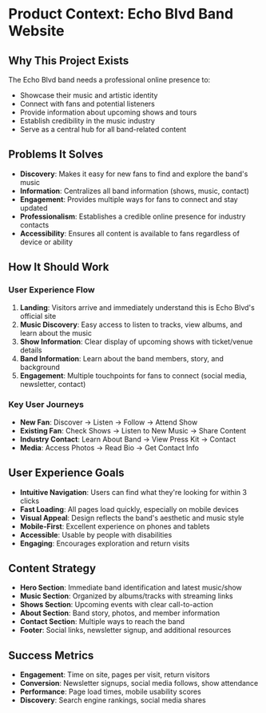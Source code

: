# Product Context: Echo Blvd Band Website

## Why This Project Exists
The Echo Blvd band needs a professional online presence to:
- Showcase their music and artistic identity
- Connect with fans and potential listeners
- Provide information about upcoming shows and tours
- Establish credibility in the music industry
- Serve as a central hub for all band-related content

## Problems It Solves
- **Discovery**: Makes it easy for new fans to find and explore the band's music
- **Information**: Centralizes all band information (shows, music, contact)
- **Engagement**: Provides multiple ways for fans to connect and stay updated
- **Professionalism**: Establishes a credible online presence for industry contacts
- **Accessibility**: Ensures all content is available to fans regardless of device or ability

## How It Should Work
### User Experience Flow
1. **Landing**: Visitors arrive and immediately understand this is Echo Blvd's official site
2. **Music Discovery**: Easy access to listen to tracks, view albums, and learn about the music
3. **Show Information**: Clear display of upcoming shows with ticket/venue details
4. **Band Information**: Learn about the band members, story, and background
5. **Engagement**: Multiple touchpoints for fans to connect (social media, newsletter, contact)

### Key User Journeys
- **New Fan**: Discover → Listen → Follow → Attend Show
- **Existing Fan**: Check Shows → Listen to New Music → Share Content
- **Industry Contact**: Learn About Band → View Press Kit → Contact
- **Media**: Access Photos → Read Bio → Get Contact Info

## User Experience Goals
- **Intuitive Navigation**: Users can find what they're looking for within 3 clicks
- **Fast Loading**: All pages load quickly, especially on mobile devices
- **Visual Appeal**: Design reflects the band's aesthetic and music style
- **Mobile-First**: Excellent experience on phones and tablets
- **Accessible**: Usable by people with disabilities
- **Engaging**: Encourages exploration and return visits

## Content Strategy
- **Hero Section**: Immediate band identification and latest music/show
- **Music Section**: Organized by albums/tracks with streaming links
- **Shows Section**: Upcoming events with clear call-to-action
- **About Section**: Band story, photos, and member information
- **Contact Section**: Multiple ways to reach the band
- **Footer**: Social links, newsletter signup, and additional resources

## Success Metrics
- **Engagement**: Time on site, pages per visit, return visitors
- **Conversion**: Newsletter signups, social media follows, show attendance
- **Performance**: Page load times, mobile usability scores
- **Discovery**: Search engine rankings, social media shares 